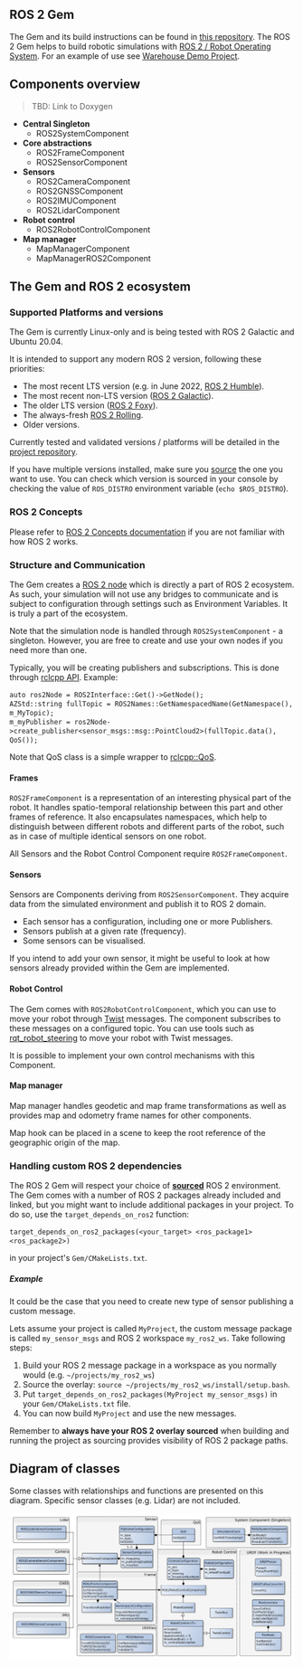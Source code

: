 
## ROS 2 Gem

The Gem and its build instructions can be found in [this repository](https://github.com/RobotecAI/o3de-ros2-gem).
The ROS 2 Gem helps to build robotic simulations with [ROS 2 / Robot Operating System](https://www.ros.org/).
For an example of use see [Warehouse Demo Project](https://github.com/RobotecAI/Ros2WarehouseDemo).

## Components overview

> TBD: Link to Doxygen

- __Central Singleton__
  - ROS2SystemComponent
- __Core abstractions__
  - ROS2FrameComponent
  - ROS2SensorComponent
- __Sensors__
  - ROS2CameraComponent
  - ROS2GNSSComponent
  - ROS2IMUComponent
  - ROS2LidarComponent
- __Robot control__
  - ROS2RobotControlComponent
- __Map manager__
  - MapManagerComponent
  - MapManagerROS2Component
  
## The Gem and ROS 2 ecosystem

### Supported Platforms and versions

The Gem is currently Linux-only and is being tested with ROS 2 Galactic and Ubuntu 20.04.

It is intended to support any modern ROS 2 version, following these priorities:
- The most recent LTS version (e.g. in June 2022, [ROS 2 Humble](https://docs.ros.org/en/humble/Installation.html)).
- The most recent non-LTS version ([ROS 2 Galactic](https://docs.ros.org/en/galactic/Installation.html)).
- The older LTS version ([ROS 2 Foxy](https://docs.ros.org/en/foxy/Installation.html)).
- The always-fresh [ROS 2 Rolling](https://docs.ros.org/en/rolling/Installation.html).
- Older versions.

Currently tested and validated versions / platforms will be detailed in the [project repository](https://github.com/RobotecAI/o3de-ros2-gem).

If you have multiple versions installed, make sure you [source](https://docs.ros.org/en/galactic/Tutorials/Workspace/Creating-A-Workspace.html#source-the-overlay) the one you want to use.
You can check which version is sourced in your console by checking the value of `ROS_DISTRO` environment variable (`echo $ROS_DISTRO`).

### ROS 2 Concepts

Please refer to [ROS 2 Concepts documentation](https://docs.ros.org/en/humble/Concepts.html) if you are not familiar with how ROS 2 works.

### Structure and Communication

The Gem creates a [ROS 2 node](https://docs.ros.org/en/galactic/Tutorials/Understanding-ROS2-Nodes.html) which is directly a part of ROS 2 ecosystem. As such, your simulation will not use any bridges to communicate and is subject to configuration through settings such as Environment Variables. It is truly a part of the ecosystem.

Note that the simulation node is handled through `ROS2SystemComponent` - a singleton. However, you are free to create and use your own nodes if you need more than one.

Typically, you will be creating publishers and subscriptions. This is done through [rclcpp API](https://docs.ros2.org/galactic/api/rclcpp/classrclcpp_1_1Node.html). Example:

```
auto ros2Node = ROS2Interface::Get()->GetNode();
AZStd::string fullTopic = ROS2Names::GetNamespacedName(GetNamespace(), m_MyTopic);
m_myPublisher = ros2Node->create_publisher<sensor_msgs::msg::PointCloud2>(fullTopic.data(), QoS());
```

Note that QoS class is a simple wrapper to [rclcpp::QoS](https://docs.ros2.org/galactic/api/rclcpp/classrclcpp_1_1QoS.html). 

#### Frames

`ROS2FrameComponent` is a representation of an interesting physical part of the robot.
It handles spatio-temporal relationship between this part and other frames of reference.
It also encapsulates namespaces, which help to distinguish between different robots and different parts of the robot,
such as in case of multiple identical sensors on one robot.

All Sensors and the Robot Control Component require `ROS2FrameComponent`.

#### Sensors

Sensors are Components deriving from `ROS2SensorComponent`. They acquire data from the simulated environment and publish it to ROS 2 domain.
- Each sensor has a configuration, including one or more Publishers.
- Sensors publish at a given rate (frequency).
- Some sensors can be visualised.

If you intend to add your own sensor, it might be useful to look at how sensors already provided within the Gem are implemented.

#### Robot Control

The Gem comes with `ROS2RobotControlComponent`, which you can use to move your robot through [Twist](https://github.com/ros2/common_interfaces/blob/master/geometry_msgs/msg/Twist.msg) messages.
The component subscribes to these messages on a configured topic. 
You can use tools such as [rqt_robot_steering](https://index.ros.org/p/rqt_robot_steering/#galactic) to move your robot with Twist messages.

It is possible to implement your own control mechanisms with this Component.

#### Map manager

Map manager handles geodetic and map frame transformations as well as provides map and odometry frame names for other components. 

Map hook can be placed in a scene to keep the root reference of the geographic origin of the map.

### Handling custom ROS 2 dependencies

The ROS 2 Gem will respect your choice of [__sourced__](https://docs.ros.org/en/galactic/Tutorials/Workspace/Creating-A-Workspace.html#source-the-overlay) ROS 2 environment.
The Gem comes with a number of ROS 2 packages already included and linked, but you might want to include additional packages in your project. To do so, use the `target_depends_on_ros2` function:

```
target_depends_on_ros2_packages(<your_target> <ros_package1> <ros_package2>)
```

in your project's `Gem/CMakeLists.txt`.

##### Example

It could be the case that you need to create new type of sensor publishing a custom message.

Lets assume your project is called `MyProject`, the custom message package is called `my_sensor_msgs` and ROS 2 workspace
`my_ros2_ws`.   Take following steps:
1. Build your ROS 2 message package in a workspace as you normally would (e.g. `~/projects/my_ros2_ws`)
2. Source the overlay: `source ~/projects/my_ros2_ws/install/setup.bash`.
3. Put `target_depends_on_ros2_packages(MyProject my_sensor_msgs)` in your `Gem/CMakeLists.txt` file.
4. You can now build `MyProject` and use the new messages.

Remember to __always have your ROS 2 overlay sourced__ when building and running the project as sourcing provides visibility of ROS 2 package paths.

## Diagram of classes

Some classes with relationships and functions are presented on this diagram. Specific sensor classes (e.g. Lidar) are not included.

![classes diagram](diagrams/diagram_ros2_gem.png)
